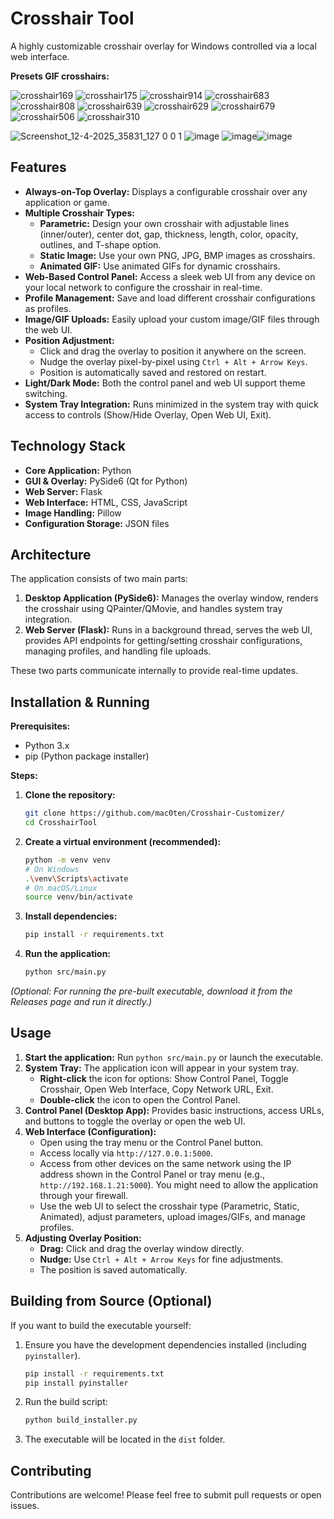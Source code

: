 # Crosshair Tool

A highly customizable crosshair overlay for Windows controlled via a local web interface.




**Presets GIF crosshairs:**

![crosshair169](https://github.com/user-attachments/assets/e94fdaa7-0c45-453e-9e53-12b7d8451304)
![crosshair175](https://github.com/user-attachments/assets/5dedcca2-a125-490b-a8d3-4d0fa112b756)
![crosshair914](https://github.com/user-attachments/assets/e90e122f-60be-4c5c-9d78-eb1349c0f37b)
![crosshair683](https://github.com/user-attachments/assets/3527ddf8-7799-4956-8dc8-217f55f5b0fe)
![crosshair808](https://github.com/user-attachments/assets/fda5f26f-7003-4701-8d4f-1c72252cb874)
![crosshair639](https://github.com/user-attachments/assets/5958f8fd-f8d5-4603-9471-786d6fb45ba0)
![crosshair629](https://github.com/user-attachments/assets/69c6839d-bb4d-45aa-ac26-701962d92ec4)
![crosshair679](https://github.com/user-attachments/assets/bd184951-7f10-423a-b42b-7af0f2815a09)
![crosshair506](https://github.com/user-attachments/assets/d7c7ee3d-98ce-46b1-ab85-e2568676ebff)
![crosshair310](https://github.com/user-attachments/assets/147e3d85-87b1-497d-a88a-5944040bdd06)



![Screenshot_12-4-2025_35831_127 0 0 1](https://github.com/user-attachments/assets/26be16a2-4c99-4708-b7f6-7e2bfc8e4420)
![image](https://github.com/user-attachments/assets/5a8ed611-fec0-48c1-9548-01cbbd36e61e)
![image](https://github.com/user-attachments/assets/6121dd6e-51e2-471f-b236-a7d697b1d04d)![image](https://github.com/user-attachments/assets/12019bfe-7cd4-47d0-a36e-33cc66a2a2a0)








## Features

*   **Always-on-Top Overlay:** Displays a configurable crosshair over any application or game.
*   **Multiple Crosshair Types:**
    *   **Parametric:** Design your own crosshair with adjustable lines (inner/outer), center dot, gap, thickness, length, color, opacity, outlines, and T-shape option.
    *   **Static Image:** Use your own PNG, JPG, BMP images as crosshairs.
    *   **Animated GIF:** Use animated GIFs for dynamic crosshairs.
*   **Web-Based Control Panel:** Access a sleek web UI from any device on your local network to configure the crosshair in real-time.
*   **Profile Management:** Save and load different crosshair configurations as profiles.
*   **Image/GIF Uploads:** Easily upload your custom image/GIF files through the web UI.
*   **Position Adjustment:**
    *   Click and drag the overlay to position it anywhere on the screen.
    *   Nudge the overlay pixel-by-pixel using `Ctrl + Alt + Arrow Keys`.
    *   Position is automatically saved and restored on restart.
*   **Light/Dark Mode:** Both the control panel and web UI support theme switching.
*   **System Tray Integration:** Runs minimized in the system tray with quick access to controls (Show/Hide Overlay, Open Web UI, Exit).

## Technology Stack

*   **Core Application:** Python
*   **GUI & Overlay:** PySide6 (Qt for Python)
*   **Web Server:** Flask
*   **Web Interface:** HTML, CSS, JavaScript
*   **Image Handling:** Pillow
*   **Configuration Storage:** JSON files

## Architecture

The application consists of two main parts:

1.  **Desktop Application (PySide6):** Manages the overlay window, renders the crosshair using QPainter/QMovie, and handles system tray integration.
2.  **Web Server (Flask):** Runs in a background thread, serves the web UI, provides API endpoints for getting/setting crosshair configurations, managing profiles, and handling file uploads.

These two parts communicate internally to provide real-time updates.

## Installation & Running

**Prerequisites:**

*   Python 3.x
*   pip (Python package installer)

**Steps:**

1.  **Clone the repository:**
    ```bash
    git clone https://github.com/mac0ten/Crosshair-Customizer/
    cd CrosshairTool
    ```
2.  **Create a virtual environment (recommended):**
    ```bash
    python -m venv venv
    # On Windows
    .\venv\Scripts\activate
    # On macOS/Linux
    source venv/bin/activate
    ```
3.  **Install dependencies:**
    ```bash
    pip install -r requirements.txt
    ```
4.  **Run the application:**
    ```bash
    python src/main.py
    ```

*(Optional: For running the pre-built executable, download it from the Releases page and run it directly.)*

## Usage

1.  **Start the application:** Run `python src/main.py` or launch the executable.
2.  **System Tray:** The application icon will appear in your system tray.
    *   **Right-click** the icon for options: Show Control Panel, Toggle Crosshair, Open Web Interface, Copy Network URL, Exit.
    *   **Double-click** the icon to open the Control Panel.
3.  **Control Panel (Desktop App):** Provides basic instructions, access URLs, and buttons to toggle the overlay or open the web UI.
4.  **Web Interface (Configuration):**
    *   Open using the tray menu or the Control Panel button.
    *   Access locally via `http://127.0.0.1:5000`.
    *   Access from other devices on the same network using the IP address shown in the Control Panel or tray menu (e.g., `http://192.168.1.21:5000`). You might need to allow the application through your firewall.
    *   Use the web UI to select the crosshair type (Parametric, Static, Animated), adjust parameters, upload images/GIFs, and manage profiles.
5.  **Adjusting Overlay Position:**
    *   **Drag:** Click and drag the overlay window directly.
    *   **Nudge:** Use `Ctrl + Alt + Arrow Keys` for fine adjustments.
    *   The position is saved automatically.

## Building from Source (Optional)

If you want to build the executable yourself:

1.  Ensure you have the development dependencies installed (including `pyinstaller`).
    ```bash
    pip install -r requirements.txt
    pip install pyinstaller
    ```
2.  Run the build script:
    ```bash
    python build_installer.py
    ```
3.  The executable will be located in the `dist` folder.

## Contributing

Contributions are welcome! Please feel free to submit pull requests or open issues.
